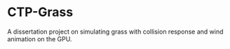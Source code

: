 # CTP-Grass
A dissertation project on simulating grass with collision response and wind animation on the GPU.
